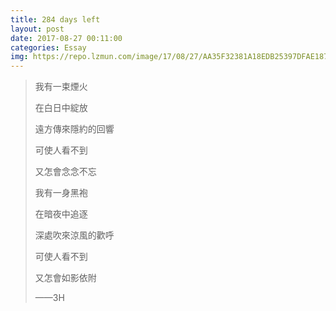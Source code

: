 ```yaml
---
title: 284 days left
layout: post
date: 2017-08-27 00:11:00
categories: Essay
img: https://repo.lzmun.com/image/17/08/27/AA35F32381A18EDB25397DFAE1878F4C.jpg-imagezip
---
```

> 我有一束煙火
>
> 在白日中綻放
>
> 遠方傳來隱約的回響
>
> 可使人看不到
>
> 又怎會念念不忘
>
>  
>
> 我有一身黑袍
>
> 在暗夜中追逐
>
> 深處吹來涼風的歡呼
>
> 可使人看不到
>
> 又怎會如影依附
>
> ——3H
